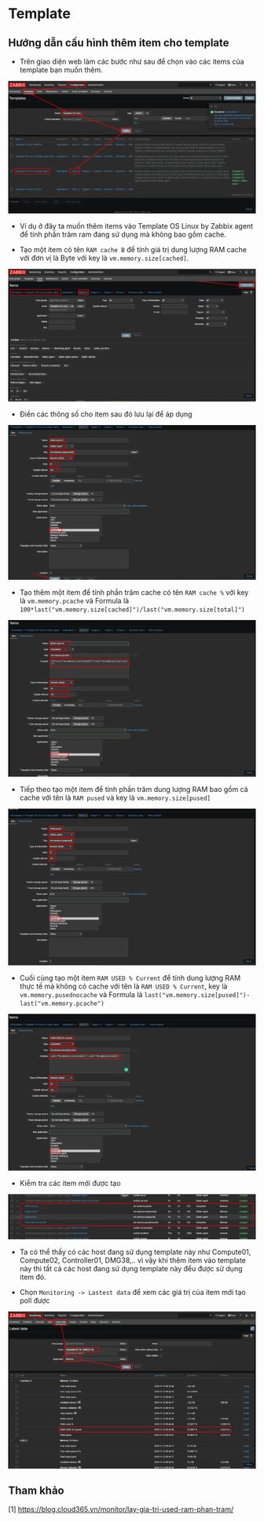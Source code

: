 # Template

## Hướng dẫn cấu hình thêm item cho template

* Trên giao diện web làm các bước như sau để chọn vào các items của template bạn muốn thêm.

<img src="../img/68.png">

* Ví dụ ở đây ta muốn thêm items vào Template OS Linux by Zabbix agent để tính phần trăm ram đang sử dụng mà không bao gồm cache. 

* Tạo một item có tên `RAM cache B` để tính giá trị dung lượng RAM cache với đơn vị là Byte với key là `vm.memory.size[cached]`.

<img src="../img/69.png">

* Điền các thông số cho item sau đó lưu lại để áp dụng

<img src="../img/70.png">

* Tạo thêm một item để tính phần trăm cache có tên `RAM cache %` với key là `vm.memory.pcache` và Formula là `100*last("vm.memory.size[cached]")/last("vm.memory.size[total]")`

<img src="../img/71.png">

* Tiếp theo tạo một item để tính phần trăm dung lượng RAM bao gồm cả cache với tên là `RAM pused` và key là `vm.memory.size[pused]`

<img src="../img/72.png">

* Cuối cùng tạo một item `RAM USED % Current` để tính dung lượng RAM thực tế mà không có cache với tên là `RAM USED % Current`, key là ` vm.memory.pusednocache` và Formula là `last("vm.memory.size[pused]")-last("vm.memory.pcache")`

<img src="../img/73.png">

* Kiểm tra các item mới được tạo

<img src="../img/74.png">


* Ta có thể thấy có các host đang sử dụng template này như Compute01, Compute02, Controller01, DMG38,.. vì vậy khi thêm item vào template này thì tất cả các host đang sử dụng template này đểu được sử dụng item đó.

* Chọn `Monitoring -> Lastest data` để xem các giá trị của item mới tạo poll được 

<img src="../img/75.png">


## Tham khảo 

[1] https://blog.cloud365.vn/monitor/lay-gia-tri-used-ram-phan-tram/